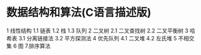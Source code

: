 # 数据结构和算法(C语言描述版)


 1 线性结构
  1.1 链表
  1.2 栈
  1.3 队列
 2 二叉树
  2.1 二叉查找树
  2.2 二叉平衡树
 3 哈希表
  3.1 分离链接法
  3.2 平方探测法
 4 优先队列
  4.1 二叉堆
  4.2 左氏堆
 5 不相交集
 6 图
 7.排序算法
